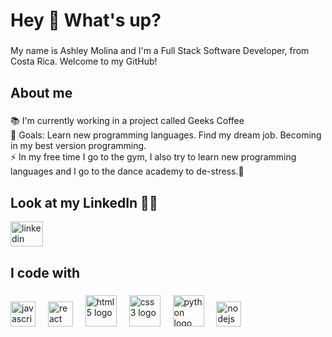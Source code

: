<h1 align="left">Hey 👋 What's up? </h1>

###

<p align="left">My name is Ashley Molina and I'm a Full Stack Software Developer, from Costa Rica. Welcome to my GitHub!</p>  


<h2 align="left">About me</h2>

###

<p align="left">📚 I'm currently working in a project called Geeks Coffee <br>🎯 Goals: Learn new programming languages. Find my dream job. Becoming in my best version programming. <br>⚡ In my free time I go to the gym, I also try to learn new programming languages ​​and I go to the dance academy to de-stress.🎲 <br> </p>


###

<h2 align="left">Look at my LinkedIn 👩‍💻 </h2>

<a href="https://www.linkedin.com/in/ashley-molina-araya-542736280/" target="_blank">
    <img src="https://raw.githubusercontent.com/maurodesouza/profile-readme-generator/master/src/assets/icons/social/linkedin/default.svg" width="52" height="40" alt="linkedin logo"  />
</a>

###
<h2 align="left">I code with</h2>

###

<div align="left">
  <img src="https://cdn.jsdelivr.net/gh/devicons/devicon/icons/javascript/javascript-original.svg" height="40" alt="javascript logo"  />
  <img width="12" />
  <img src="https://cdn.jsdelivr.net/gh/devicons/devicon/icons/react/react-original.svg" height="40" alt="react logo"  />
  <img width="12" />
  <img src="https://cdn.jsdelivr.net/gh/devicons/devicon/icons/html5/html5-original.svg" height="50" alt="html5 logo"  />
  <img width="12" />
  <img src="https://cdn.jsdelivr.net/gh/devicons/devicon/icons/css3/css3-original.svg" height="50" alt="css3 logo"  />
  <img width="12" />
  <img src="https://cdn.jsdelivr.net/gh/devicons/devicon/icons/python/python-original.svg" height="50" alt="python logo"  />
  <img width="12" />
  <img src="https://cdn.jsdelivr.net/gh/devicons/devicon/icons/nodejs/nodejs-original.svg" height="40" alt="nodejs logo"  />

 
</div>

###
